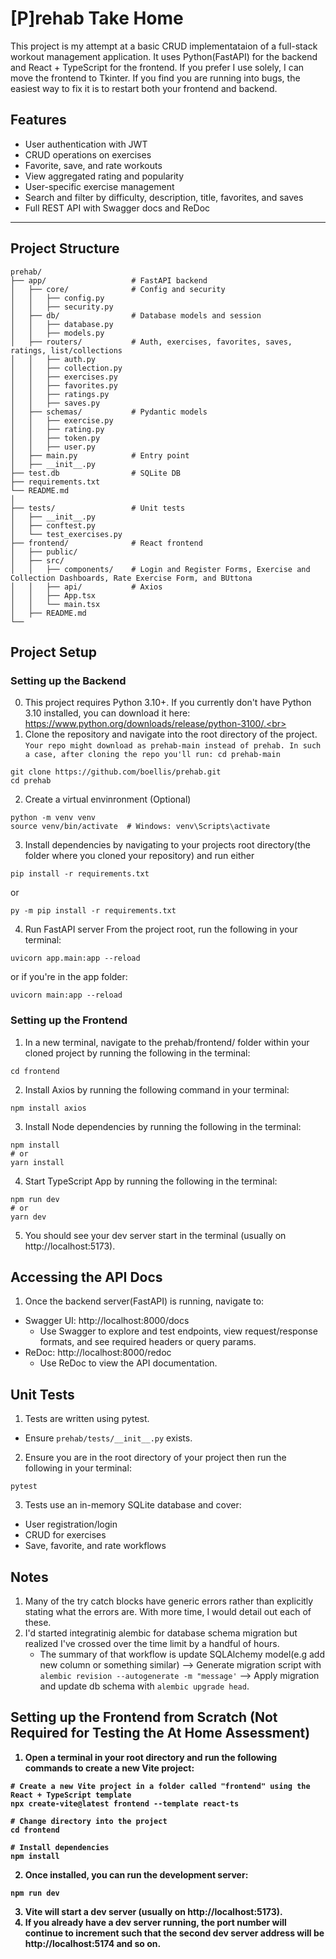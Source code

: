 # [P]rehab Take Home

This project is my attempt at a basic CRUD implementataion of a full-stack workout management application. It uses Python(FastAPI) for the backend and React + TypeScript for the frontend. If you prefer I use solely, I can move the frontend to Tkinter. If you find you are running into bugs, the easiest way to fix it is to restart both your frontend and backend.


## Features

- User authentication with JWT  
- CRUD operations on exercises  
- Favorite, save, and rate workouts  
- View aggregated rating and popularity  
- User-specific exercise management  
- Search and filter by difficulty, description, title, favorites, and saves  
- Full REST API with Swagger docs  and ReDoc

---

## Project Structure
```
prehab/
├── app/                   # FastAPI backend
│   ├── core/              # Config and security
│   │   ├── config.py
│   │   ├── security.py
│   ├── db/                # Database models and session
│   │   ├── database.py
│   │   ├── models.py
│   ├── routers/           # Auth, exercises, favorites, saves, ratings, list/collections
│   │   ├── auth.py
│   │   ├── collection.py
│   │   ├── exercises.py
│   │   ├── favorites.py
│   │   ├── ratings.py
│   │   ├── saves.py
│   ├── schemas/           # Pydantic models
│   │   ├── exercise.py
│   │   ├── rating.py
│   │   ├── token.py
│   │   ├── user.py
│   ├── main.py            # Entry point
│   ├── __init__.py          
├── test.db                # SQLite DB
├── requirements.txt
└── README.md
│
├── tests/                 # Unit tests
│   ├── __init__.py
│   ├── conftest.py
│   └── test_exercises.py
├── frontend/              # React frontend
│   ├── public/
│   ├── src/
│   │   ├── components/    # Login and Register Forms, Exercise and Collection Dashboards, Rate Exercise Form, and BUttona
│   │   ├── api/           # Axios
│   │   ├── App.tsx        
│   │   └── main.tsx
│   ├── README.md
└── 
```

## Project Setup
### Setting up the Backend
0. This project requires Python 3.10+. If you currently don't have Python 3.10 installed, you can download it here: https://www.python.org/downloads/release/python-3100/.<br></br>
1. Clone the repository and navigate into the root directory of the project. `Your repo might download as prehab-main instead of prehab. In such a case, after cloning the repo you'll run: cd prehab-main`
```
git clone https://github.com/boellis/prehab.git
cd prehab
```
2. Create a virtual envinronment (Optional)
```
python -m venv venv
source venv/bin/activate  # Windows: venv\Scripts\activate
```
3. Install dependencies by navigating to your projects root directory(the folder where you cloned your repository) and run either
```
pip install -r requirements.txt
```
or 
```
py -m pip install -r requirements.txt
```

4. Run FastAPI server
From the project root, run the following in your terminal:
```
uvicorn app.main:app --reload
```
or if you're in the app folder:
```
uvicorn main:app --reload
```

### Setting up the Frontend
1. In a new terminal, navigate to the prehab/frontend/ folder within your cloned project by running the following in the terminal:
```
cd frontend
```
2. Install Axios by running the following command in your terminal:
```
npm install axios
```
3. Install Node dependencies by running the following in the terminal:
```
npm install
# or
yarn install
```
4. Start TypeScript App by running the following in the terminal:
```
npm run dev
# or
yarn dev
```
5. You should see your dev server start in the terminal (usually on http://localhost:5173).

   
## Accessing the API Docs
1. Once the backend server(FastAPI) is running, navigate to:
  - Swagger UI: http://localhost:8000/docs
     - Use Swagger to explore and test endpoints, view request/response formats, and see required headers or query params.
  - ReDoc: http://localhost:8000/redoc
     - Use ReDoc to view the API documentation. 

## Unit Tests
1. Tests are written using pytest.
  - Ensure `prehab/tests/__init__.py` exists.

2. Ensure you are in the root directory of your project then run the following in your terminal:
```
pytest
```
3. Tests use an in-memory SQLite database and cover:
  - User registration/login
  - CRUD for exercises
  - Save, favorite, and rate workflows

## Notes
1. Many of the try catch blocks have generic errors rather than explicitly stating what the errors are. With more time, I would detail out each of these.
2. I'd started integratinig alembic for database schema migration but realized I've crossed over the time limit by a handful of hours.
   - The summary of that workflow is update SQLAlchemy model(e.g add new column or something similar) --> Generate migration script with `alembic revision --autogenerate -m "message'` --> Apply migration and update db schema with `alembic upgrade head`.

## Setting up the Frontend from Scratch <b>(Not Required for Testing the At Home Assessment)<b>
1. Open a terminal in your root directory and run the following commands to create a new Vite project:

```
# Create a new Vite project in a folder called "frontend" using the React + TypeScript template
npx create-vite@latest frontend --template react-ts

# Change directory into the project
cd frontend

# Install dependencies
npm install
```
2. Once installed, you can run the development server:
```
npm run dev
```
3. Vite will start a dev server (usually on http://localhost:5173).
4. If you already have a dev server running, the port number will continue to increment such that the second dev server address will be http://localhost:5174 and so on.

